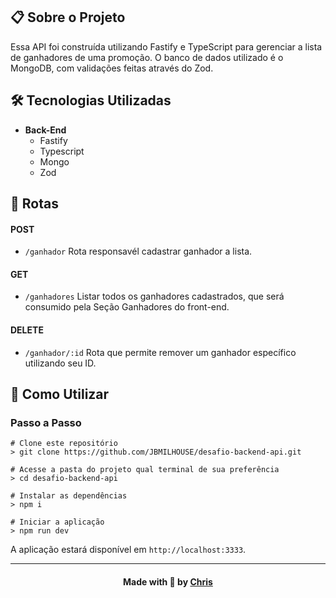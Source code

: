 ## :clipboard: Sobre o Projeto

Essa API foi construída utilizando Fastify e TypeScript para gerenciar a lista de ganhadores de uma promoção. O banco de dados utilizado é o MongoDB, com validações feitas através do Zod.

## 🛠️ Tecnologias Utilizadas

- **Back-End**
  - Fastify
  - Typescript
  - Mongo
  - Zod

## :pushpin: Rotas
#### POST
- ``/ganhador`` Rota responsavél cadastrar ganhador a lista.

#### GET
- ``/ganhadores``  Listar todos os ganhadores cadastrados, que será consumido pela Seção Ganhadores do front-end.

#### DELETE
- ``/ganhador/:id`` Rota que permite remover um ganhador específico utilizando seu ID.

## 🚀 Como Utilizar

### Passo a Passo

```
# Clone este repositório
> git clone https://github.com/JBMILHOUSE/desafio-backend-api.git

# Acesse a pasta do projeto qual terminal de sua preferência
> cd desafio-backend-api 

# Instalar as dependências
> npm i

# Iniciar a aplicação
> npm run dev

```

A aplicação estará disponível em `http://localhost:3333`.

---

<h4 align="center">
    Made with 💜 by <a href="https://br.linkedin.com/in/chris-oliveira-alexandre/" target="_blank">Chris</a>
</h4>